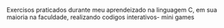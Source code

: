 Exercisos praticados durante meu aprendeizado na linguagem C, em sua maioria na faculdade, realizando codigos interativos- mini games
